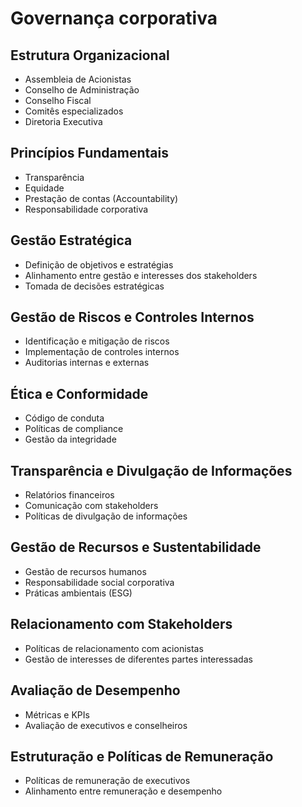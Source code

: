 # Governança corporativa

## Estrutura Organizacional
- Assembleia de Acionistas
- Conselho de Administração
- Conselho Fiscal
- Comitês especializados
- Diretoria Executiva

## Princípios Fundamentais
- Transparência
- Equidade
- Prestação de contas (Accountability)
- Responsabilidade corporativa

## Gestão Estratégica
- Definição de objetivos e estratégias
- Alinhamento entre gestão e interesses dos stakeholders
- Tomada de decisões estratégicas

## Gestão de Riscos e Controles Internos
- Identificação e mitigação de riscos
- Implementação de controles internos
- Auditorias internas e externas

## Ética e Conformidade
- Código de conduta
- Políticas de compliance
- Gestão da integridade

## Transparência e Divulgação de Informações
- Relatórios financeiros
- Comunicação com stakeholders
- Políticas de divulgação de informações

## Gestão de Recursos e Sustentabilidade
- Gestão de recursos humanos
- Responsabilidade social corporativa
- Práticas ambientais (ESG)

## Relacionamento com Stakeholders
- Políticas de relacionamento com acionistas
- Gestão de interesses de diferentes partes interessadas

## Avaliação de Desempenho
- Métricas e KPIs
- Avaliação de executivos e conselheiros

## Estruturação e Políticas de Remuneração
- Políticas de remuneração de executivos
- Alinhamento entre remuneração e desempenho